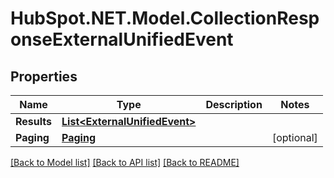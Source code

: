 # HubSpot.NET.Model.CollectionResponseExternalUnifiedEvent

## Properties

Name | Type | Description | Notes
------------ | ------------- | ------------- | -------------
**Results** | [**List&lt;ExternalUnifiedEvent&gt;**](ExternalUnifiedEvent.md) |  | 
**Paging** | [**Paging**](Paging.md) |  | [optional] 

[[Back to Model list]](../README.md#documentation-for-models) [[Back to API list]](../README.md#documentation-for-api-endpoints) [[Back to README]](../README.md)


